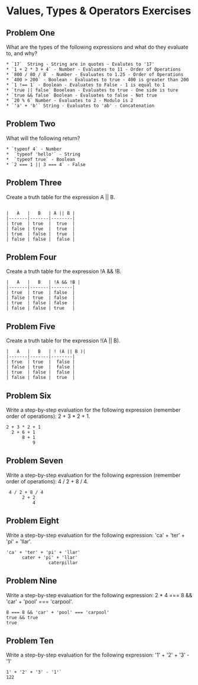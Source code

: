 # Values, Types & Operators Exercises

## Problem One

What are the types of the following expressions and what do they evaluate to, and why?
```
* `17`  String - String are in quotes - Evalutes to '17'
* `1 + 2 * 3 + 4` - Number - Evaluates to 11 - Order of Operations
* `800 / 80 / 8` - Number - Evaluates to 1.25 - Order of Operations
* `400 > 200` - Boolean - Evaluates to true - 400 is greater than 200
* `1 !== 1` - Boolean - Evaluates to False - 1 is equal to 1
* `true || false` Booelean - Evaluates to true - One side is ture
* `true && false` Boolean - Evaluates to false - Not true
* `20 % 6` Number - Evaluates to 2 - Modulo is 2 
* `'a' + 'b'` String - Evaluates to 'ab' - Concatenation
```
## Problem Two

What will the following return?
```
* `typeof 4` - Number
*  `typeof 'hello'` - String
*  `typeof true` - Boolean 
* `2 === 1 || 3 === 4` - False
```
## Problem Three

Create a truth table for the expression A || B.

```

|   A   |   B   | A || B | 
|-------|-------|--------|
| true  | true  |  true  |
| false | true  |  true  |
| true  | false |  true  |
| false | false |  false | 

```

## Problem Four

Create a truth table for the expression !A && !B.

```
|   A   |   B   | !A && !B | 
|-------|-------|--------|
| true  | true  | false  |
| false | true  | false  |
| true  | false | false  |
| false | false | true   |

````
## Problem Five

Create a truth table for the expression !(A || B).
```
|   A   |   B   | ! (A || B )|
|-------|-------|--------|
| true  | true  |  false |
| false | true  |  false |
| true  | false |  false |
| false | false |  true  | 
```


## Problem Six

Write a step-by-step evaluation for the following expression (remember order of operations): 2 + 3 * 2 + 1.

  ```
  2 + 3 * 2 + 1
    2 + 6 + 1
        8 + 1
            9

```
 ## Problem Seven
 
 Write a step-by-step evaluation for the following expression (remember order of operations): 4 / 2 + 8 / 4.
  ```
   4 / 2 + 8 / 4
        2 + 2
            4
  ```


 ## Problem Eight
 
 Write a step-by-step evaluation for the following expression: 'ca' + 'ter' + 'pi' + 'llar'.
    
```  
'ca' + 'ter' + 'pi' + 'llar'
      cater + 'pi' + 'llar'
                caterpillar
```    

 ## Problem Nine
 
 Write a step-by-step evaluation for the following expression: 2 * 4 === 8 && 'car' + 'pool' === 'carpool'.
        
        
  ```    
  8 === 8 && 'car' + 'pool' === 'carpool'
  true && true
  true
  ```      
        


 ## Problem Ten
 
  Write a step-by-step evaluation for the following expression: '1' + '2' + '3' - '1'
    
  ```
  1' + '2' + '3' - '1'`
  122
  ```  

  
    




    